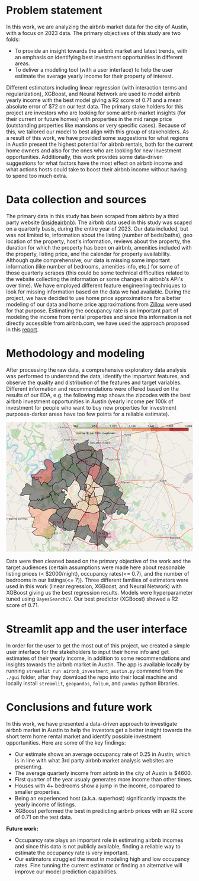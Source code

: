 # Problem statement
In this work, we are analyzing the airbnb market data for the city of Austin, with a focus on 2023 data. The primary objectives of this study are two folds:
- To provide an insight towards the airbnb market and latest trends, with an emphasis on identifying best investment opportunities in different areas.
- To deliver a modeling tool (with a user interface) to help the user estimate the average yearly income for their property of interest.

Different estimators including linear regression (with interaction terms and regularization), XGBoost, and Neural Network are used to model airbnb yearly income with the best model giving a R2 score of 0.71 and a mean absolute error of $72 on our test data. The primary stake holders for this project are investors who are looking for some airbnb market insights (for their current or future homes) with properties in the mid range price (outstanding properties like mansions or very specific cases). Because of this, we tailored our model to best align with this group of stakeholders. As a result of this work, we have provided some suggestions for what regions in Austin present the highest potential for airbnb rentals, both for the current home owners and also for the ones who are looking for new investment opportunities. Additionally, this work provides some data-driven suggestions for what factors have the most effect on airbnb income and what actions hosts could take to boost their airbnb income without having to spend too much extra.  

# Data collection and sources

The primary data in this study has been scraped from airbnb by a third party website ([insideairbnb](www.insideairbnb.com)). The airbnb data used in this study was scaped on a quarterly basis, during the entire year of 2023. Our data included, but was not limited to, information about the listing (number of beds/baths), geo location of the property, host's information, reviews about the property, the duration for which the property has been on airbnb, amenities included with the property, listing price, and the calendar for property availability. Although quite comprehensive, our data is missing some important information (like number of bedrooms, amenities info, etc.) for some of those quarterly scrapes (this could be some technical difficulties related to the website collecting the information or some changes in airbnb's API's over time). We have employed different feature engineering techniques to look for missing information based on the data we had available. During the project, we have decided to use home price approximations for a better modeling of our data and home price approximations from [Zillow](www.zillow.com\data) were used for that purpose. Estimating the occupancy rate is an important part of modeling the income from rental properties and since this information is not directly accessible from airbnb.com, we have used the approach proposed in this [report](https://sfbos.org/sites/default/files/FileCenter/Documents/52601-BLA.ShortTermRentals.051315.pdf). 


# Methodology and modeling
After processing the raw data, a comprehensive exploratory data analysis was performed to understand the data, identify the important features, and observe the quality and distribution of the features and target variables. Different information and recommendations were offered based on the results of our EDA, e.g. the following map shows the zipcodes with the best airbnb investment opportunities in Austin (yearly income per 100k of investment for people who want to buy new properties for investment purposes-darker areas have too few points for a reliable estimate).

![best_investments](./plots/investment_neighborhoods.png)

Data were then cleaned based on the primary objective of the work and the target audiences (certain assumptions were made here about reasonable listing prices (< $2000/night), occupancy rates(<= 0.7), and the number of bedrooms in our listings(<= 7)). Three different families of estimators were used in this work (linear regression, XGBoost, and Neural Network) with XGBoost giving us the best regression results. Models were hyperparameter tuned using `BayesSearchCV`. Our best predictor (XGBoost) showed a R2 score of 0.71.

# Streamlit app and the user interface

In order for the user to get the most out of this project, we created a simple user interface for the stakeholders to input their home info and get estimates of their yearly income, in addition to some recommendations and insights towards the airbnb market in Austin. The app is available locally by running `streamlit run airbnb_investment_austin.py` commend from the `./gui` folder, after they download the repo into their local machine and locally install `streamlit`, `geopandas`, `folium`, and `pandas` python libraries.

# Conclusions and future work
In this work, we have presented a data-driven approach to investigate airbnb market in Austin to help the investors get a better insight towards the short term home rental market and identify possible investment opportunities. Here are some of the key findings:
- Our estimate shows an average occupancy rate of 0.25 in Austin, which is in line with what 3rd party airbnb market analysis websites are presenting.
- The average quarterly income from airbnb in the city of Austin is $4600.
- First quarter of the year usualy generates more income than other times.
- Houses with 4+ bedrooms show a jump in the income, compared to smaller properties. 
- Being an experienced host (a.k.a. superhost) significantly impacts the yearly income of listings. 
- XGBoost performed the best in predicting airbnb prices with an R2 score of 0.71 on the test data. 

**Future work:**
- Occupancy rate plays an important role in estimating airbnb incomes and since this data is not publicly available, finding a reliable way to estimate the occupancy rate is very important. 
- Our estimators struggled the most in modeling high and low occupancy rates. Fine tunning the current estimator or finding an alternative will improve our model prediction capabilities. 
